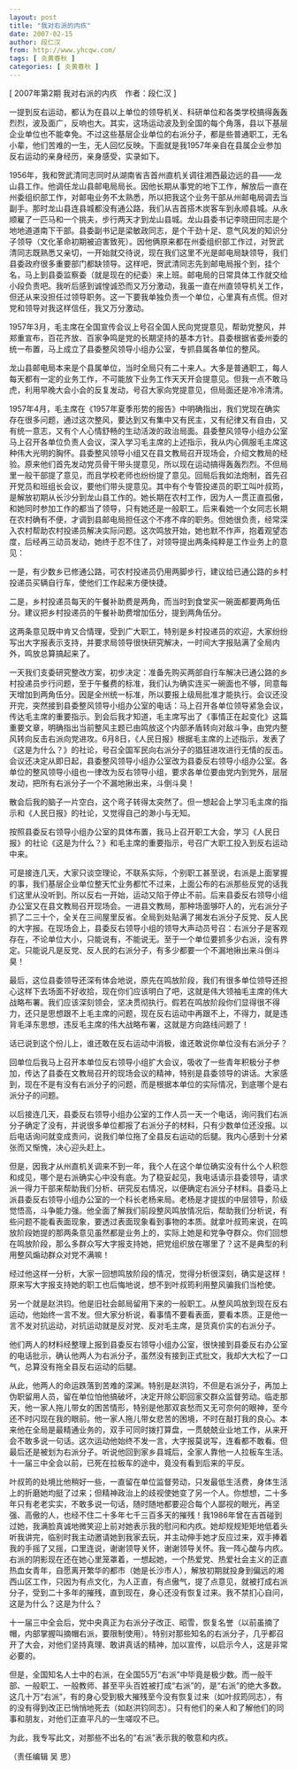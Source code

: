 ```yaml
---
layout: post
title: "我对右派的内疚"
date: 2007-02-15
author: 段仁汉
from: http://www.yhcqw.com/
tags: [ 炎黄春秋 ]
categories: [ 炎黄春秋 ]
---
```



[ 2007年第2期 我对右派的内疚　作者：段仁汉 ]


一提到反右运动，都认为在县以上单位的领导机关、科研单位和各类学校搞得轰轰烈烈，波及面广，反响也大。其实，这场运动波及到全国的每个角落，县以下基层企业单位也不能幸免。不过这些基层企业单位的右派分子，都是些普通职工，无名小辈，他们苦难的一生，无人回忆反映。下面就是我1957年亲自在县属企业参加反右运动的亲身经历，亲身感受，实录如下。


1956年，我和贺武清同志同时从湖南省吉首州直机关调往湘西最边远的县——龙山县工作。他调任龙山县邮电局局长。因他长期从事党的地下工作，解放后一直在州委组织部工作，对邮电业务不太熟悉，所以把我这个业务干部从州邮电局调去当副手。那时龙山县连县城都没有通公路，我们从吉首搭木炭客车到永顺县城。从永顺雇了一匹马和一个挑夫，步行两天才到龙山县城。龙山县委书记李晓田同志是个地地道道南下干部。县委副书记是梁敏政同志，是个干劲十足、意气风发的知识分子领导（文化革命初期被迫害致死）。因他俩原来都在州委组织部工作过，对贺武清同志既熟悉又亲切，一开始就交待说，现在我们这里不光是邮电局缺领导，我们县委政府很多重要部门都缺领导。这样吧，贺武清同志先到邮电局报个到，挂个名，马上到县委监察委（就是现在的纪委）来上班。邮电局的日常具体工作就交给小段负责吧。我听后感到诚惶诚恐而又万分激动，我虽一直在州直领导机关工作，但还从来没担任过领导职务。这一下要我单独负责一个单位，心里真有点慌。但对党和领导对我这样信任，我又万分激动。


1957年3月，毛主席在全国宣传会议上号召全国人民向党提意见，帮助党整风，并郑重宣布，百花齐放、百家争鸣是党的长期坚持的基本方针。县委根据省委州委的统一布置，马上成立了县委整风领导小组办公室，专抓县属各单位的整风。


龙山县邮电局本来是个县属单位，当时全局只有二十来人。大多是普通职工，每人每天都有一定的业务工作，不可能放下业务工作天天开会提意见。但我一点不敢马虎，利用早晚大会小会的反复发动，号召大家向党提意见，但局面还是冷冷清清。


1957年4月，毛主席在《1957年夏季形势的报告》中明确指出，我们党现在确实存在很多问题，通过这次整风，要达到又有集中又有民主，又有纪律又有自由，又有统一意志，又有个人心情舒畅的生动活泼的政治局面。县委整风领导小组办公室马上召开各单位负责人会议，深入学习毛主席的上述指示，我从内心佩服毛主席这种伟大光明的胸怀。县委整风领导小组又在县文教局召开现场会，介绍文教局的经验。原来他们首先发动党员骨干带头提意见，所以现在运动搞得轰轰烈烈。不但局里一般干部提了意见，而且学校老师也纷纷提了意见。回局后我如法炮制，首先召开党员和班组长会议，要他们带头提意见。其中有个专管投递员的职工叫叶叔筠，是解放初期从长沙分到龙山县工作的。她长期在农村工作，因为人一贯正直孤傲，和她同时参加工作的都当了领导，只有她还是一般职工。后来看她一个女同志长期在农村确有不便，才调到县邮电局担任这个不疼不痒的职务。但她很负责，经常深入农村帮助农村投递员解决实际问题。这次鸣放开始，她也默不作声，抱着观望态度，后经再三动员发动，她终于忍不住了，对领导提出两条纯粹是工作业务上的意见：

一是，有少数乡已修通公路，可农村投递员仍用两脚步行，建议给已通公路的乡村投递员买辆自行车，使他们工作起来方便快捷。

二是，乡村投递员每天的午餐补助费是两角，而当时到食堂买一碗面都要两角伍分。建议把乡村投递员的午餐补助费增加伍分，提到两角伍分。


这两条意见既中肯又合情理，受到广大职工，特别是乡村投递员的欢迎，大家纷纷写出大字报表示支持，并要求局领导很快研究解决，一时间大字报贴满了全局内外，鸣放总算搞起来了。


一天我们支委研究整改方案，初步决定：准备先购买两部自行车解决已通公路的乡村投递员步行问题，至于午餐费的标准，我们认为确实连买一碗面也不够，同意每天增加到两角伍分。因是全州统一标准，所以要报上级局批准才能执行。会议还没开完，突然接到县委整风领导小组办公室的电话：马上召开各单位领导紧急会议，传达毛主席的重要指示。到会后我才知道，毛主席写出了《事情正在起变化》这篇重要文章，明确指出当前整风主题已由鸣放这个内部矛盾转向对敌斗争，由党内整风转向反击右派向党进攻。6月8日，《人民日报》根据毛主席的上述指示，发表了《这是为什么？》的社论，号召全国军民向右派分子的猖狂进攻进行无情的反击。会议还决定从即日起，县委整风领导小组办公室改为县委反右领导小组办公室。各单位的整风领导小组也一律改为反右领导小组，要求各单位要由党内到党外，层层发动，把所有右派分子一个不漏地揪出来，斗倒斗臭！

散会后我的脑子一片空白，这个弯子转得太突然了。但一想起会上学习毛主席的指示和《人民日报》的社论，又觉得自己的渺小与无知。

按照县委反右领导小组办公室的具体布置，我马上召开职工大会，学习《人民日报》的社论《这是为什么？》和毛主席的重要指示，号召广大职工投入到反右运动中来。


可是接连几天，大家只谈空理论，不联系实际，个别职工甚至说，右派是上面掌握的事，我们基层企业单位整天忙业务都忙不过来，上面公布的右派那些反党的话我们这里从没听到。所以反右一开始，运动又陷于停止不前。后来县委反右领导小组办公室又在县文教局召开现场会。一进县文教局，那种场面够吓人的，光右派分子抓了二三十个，全关在三间屋里反省。全局到处贴满了揭发右派分子反党、反人民的大字报。在现场会上，县委反右领导小组的领导大声动员号召：右派分子是客观存在，不论单位大小，只能说有，不能说无。至于一个单位要抓多少右派，没有界定。只能说凡是反党、反人民的右派分子，有多少都要一个不漏地揪出来斗倒斗臭！


最后，这位县委领导还深有体会地说，原先在鸣放阶段，我们有很多单位领导还担心这样下去场面不好收拾，现在你们应该明白了吧，这就是伟大领袖毛主席的伟大战略布署。我们应该深刻领会，坚决贯彻执行。假若在鸣放阶段你们显得很不得力，还只是思想跟不上毛主席的问题，现在反右运动中再跟不上，不得力，就是违背毛泽东思想，违反毛主席的伟大战略布署，这就是方向路线问题了！

话已说到这个份儿上，谁还敢在反右运动中消极，谁还敢说你单位没有右派分子？


回单位后我马上召开本单位反右领导小组扩大会议，吸收了一些青年积极分子参加，传达了县委在文教局召开的现场会议的精神，特别是县委领导的讲话。大家感到，现在不是有没有右派分子的问题，而是根据本单位的实际情况，到底哪个是右派分子的问题。


以后接连几天，县委反右领导小组办公室的工作人员一天一个电话，询问我们右派分子确定了没有，并说很多单位都报了右派分子的材料，只有少数单位还没报。以后电话询问就变成责问，说我们单位拖了全县反右运动的后腿。我内心感到十分紧张而又惭愧，决心迎头赶上。


但是，因我才从州直机关调来不到一年，我个人在这个单位确实没有什么个人积怨和成见，哪个是右派确实心中没有底。为了稳妥起见，我电话请示县委领导，请求派一得力干部来帮助我们分析、研究反右情况，以便确定右派分子材料。县委马上派县委反右领导小组办公室的一个科长老杨来局。老杨是才提拔的中层领导，阶级觉悟高，斗争能力强。他全面了解我们前段整风鸣放情况后，帮助我们分析说，有些问题不能看表面现象，要透过表面现象看到事物的本质。就拿叶叔筠来说，在鸣放阶段她提的那两条意见虽然都是业务上的，实际上她是和党争夺群众。你们回想在鸣放阶段，那么多群众写大字报支持她，把党组织放在哪里了？这不是典型的利用整风煽动群众对党不满嘛！

经过他这样一分析，大家一回想鸣放阶段的情况，觉得分析很深刻，确实是这样！原来写大字报支持她的职工也后悔地说，想不到叶叔筠利用整风骗我们当枪使。


另一个就是赵洪钧。他是旧社会邮局留用下来的一般职工。从整风鸣放到现在反右运动，他始终一言不发。但大家分析说，看事情不要看表面，要看本质。正是他一言不发对抗运动，对抗运动就是反对党、反对毛主席，是货真价实的右派分子。


他们两人的材料经整理上报到县委反右领导小组办公室，很快接到县委反右办公室的电话批示，确认他两人为右派分子，虽然没有接到正式批文，我却大大松了一口气，总算没有拖全县反右运动的后腿。


从此，他两人的命运跌落到苦难的深渊。特别是赵洪钧，不但是右派分子，再加上伪职留用人员，留在单位怕他搞破坏，决定开除公职回家交群众监督劳动。临走那天，他一家人拖儿带女的困苦情形，特别是他那双哀愁而又无可奈何的眼神，至今还不时闪现在我的眼前。他一家人拖儿带女悲苦的困境，不时在敲打我的良心。本来他在全局是最精通业务的，双手可同时拨打算盘，一贯兢兢业业地工作，从来开会不敢多说一句话。这次运动他始终不发一言，大字报莫说写，连看都不敢看。但最后还是被划为右派分子。听说他回到家乡县城后，全家人靠他一人拉板车生活。十一届三中全会以前，已死在拉板车的途中，竟没有看到后来的平反。


叶叔筠的处境比他稍好一些，一直留在单位监督劳动，只发最低生活费，身体生活上的折磨她均挺了过来；但精神政治上的歧视使她变了另一个人。你想想，二十多年只有老老实实，不敢多说一句话，随时随地都要迎合每个人鄙视的眼光，再坚强、高傲的人，也经不住二十多年七千三百多天的摧残！我1986年曾在吉首碰到过她，我满脸真诚地微笑迎上前对她表示我的慰问和内疚。她却规规矩矩地低着头听我讲完，临别时我主动邀请她到我家去玩，并主动伸手她才反应过来，双手捧着我的手摇了又摇，口里连说，谢谢领导关怀，谢谢领导关怀。我一阵心酸与内疚。右派的阴影现在还在她心里笼罩着，一想起她，一个热爱党、热爱社会主义的正直热血女青年，自愿离开繁华的都市（她是长沙市人），解放初期就投身到偏远的湘西山区工作，只因为有点文化，为人正直，有点傲气，提了点意见，就被打成右派分子，受到二十多年的摧残，直到现在，身心还没有恢复过来。我不禁扪心自问，这是为什么？这是为什么？


十一届三中全会后，党中央真正为右派分子改正、昭雪，恢复名誉（以前虽摘了帽，内部掌握叫摘帽右派，要限制使用）。特别对那些知名的右派分子，几乎都召开了大会，对他们坚持真理、敢讲真话的精神，加以宣传，以启示今人，这是非常必要的。


但是，全国知名人士中的右派，在全国55万“右派”中毕竟是极少数。而一般干部、一般职工、一般教师、甚至平头百姓被打成“右派”的，是“右派”的绝大多数。这几十万“右派”，有的身心受到极大摧残至今没有恢复过来（如叶叔筠同志），有的没有得到改正已悄悄地死去（如赵洪钧同志）。只有他们的亲人和了解他们的同事和朋友，对他们正直平凡的一生嗟叹不已。

为此，我专写此文，对那些不出名的“右派”表示我的敬意和内疚。

（责任编辑 吴 思）


